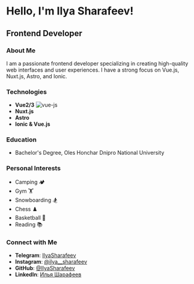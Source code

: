 
# Hello, I'm Ilya Sharafeev!

## Frontend Developer

### About Me
I am a passionate frontend developer specializing in creating high-quality web interfaces and user experiences. I have a strong focus on Vue.js, Nuxt.js, Astro, and Ionic.

### Technologies
- **Vue2/3** ![vue-js](https://icons8.com/icon/6WRLrWVAXidL/vue.js-an-open-source-javascript-framework-for-building-user-interfaces-and-single-page-applications)
- **Nuxt.js**
- **Astro**
- **Ionic & Vue.js**

### Education
- Bachelor's Degree, Oles Honchar Dnipro National University

### Personal Interests
- Camping 🏕️
- Gym 🏋️
- Snowboarding 🏂
- Chess ♟️
- Basketball 🏀
- Reading 📚

### Connect with Me
- **Telegram**: [IlyaSharafeev](https://t.me/IlyaSharafeev)
- **Instagram**: [@ilya__sharafeev](https://instagram.com/ilya__sharafeev?igshid=NGExMmI2YTkyZg==)
- **GitHub**: [@IlyaSharafeev](https://github.com/IlyaSharafeev)
- **LinkedIn**: [Илья Шарафеев](https://www.linkedin.com/in/%D0%B8%D0%BB%D1%8C%D1%8F-%D1%88%D0%B0%D1%80%D0%B0%D1%84%D0%B5%D0%B5%D0%B2-6428891ba/)
